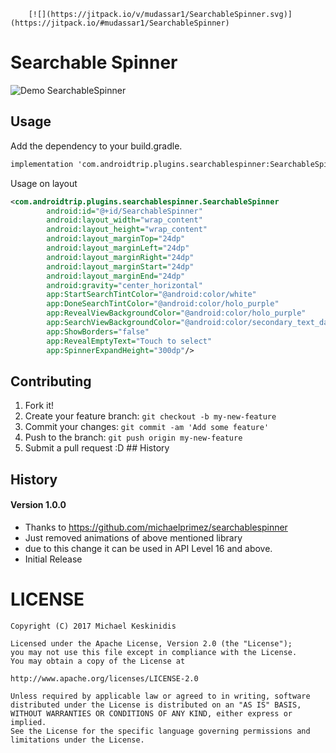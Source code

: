 <snippet>
        
        [![](https://jitpack.io/v/mudassar1/SearchableSpinner.svg)](https://jitpack.io/#mudassar1/SearchableSpinner)



# Searchable Spinner

![Demo SearchableSpinner](https://github.com/michaelprimez/searchablespinner/blob/master/searchablespinner.gif) 


## Usage

Add the dependency to your build.gradle.
```xml
implementation 'com.androidtrip.plugins.searchablespinner:SearchableSpinner:1.0.0'
```

Usage on layout
```xml
<com.androidtrip.plugins.searchablespinner.SearchableSpinner
        android:id="@+id/SearchableSpinner"
        android:layout_width="wrap_content"
        android:layout_height="wrap_content"
        android:layout_marginTop="24dp"
        android:layout_marginLeft="24dp"
        android:layout_marginRight="24dp"
        android:layout_marginStart="24dp"
        android:layout_marginEnd="24dp"
        android:gravity="center_horizontal"
        app:StartSearchTintColor="@android:color/white"
        app:DoneSearchTintColor="@android:color/holo_purple"
        app:RevealViewBackgroundColor="@android:color/holo_purple"
        app:SearchViewBackgroundColor="@android:color/secondary_text_dark"
        app:ShowBorders="false"
        app:RevealEmptyText="Touch to select"
        app:SpinnerExpandHeight="300dp"/>
```
## Contributing
1. Fork it!
2. Create your feature branch: `git checkout -b my-new-feature`
3. Commit your changes: `git commit -am 'Add some feature'`
4. Push to the branch: `git push origin my-new-feature`
5. Submit a pull request :D ## History

## History
#### Version 1.0.0
* Thanks to https://github.com/michaelprimez/searchablespinner
* Just removed animations of above mentioned library
* due to this change it can be used in API Level 16 and above.
* Initial Release

# LICENSE 

```
Copyright (C) 2017 Michael Keskinidis

Licensed under the Apache License, Version 2.0 (the "License");
you may not use this file except in compliance with the License.
You may obtain a copy of the License at

http://www.apache.org/licenses/LICENSE-2.0

Unless required by applicable law or agreed to in writing, software
distributed under the License is distributed on an "AS IS" BASIS,
WITHOUT WARRANTIES OR CONDITIONS OF ANY KIND, either express or implied.
See the License for the specific language governing permissions and
limitations under the License.
```
</snippet>

